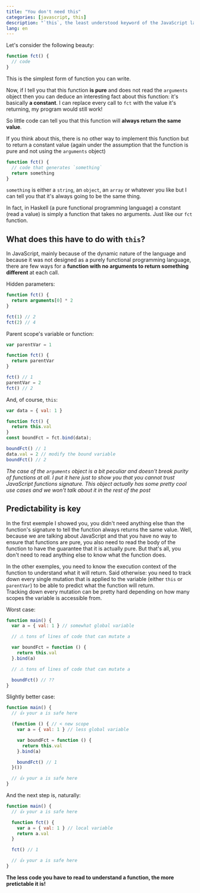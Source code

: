 ```yaml
---
title: "You don't need this"
categories: [javascript, this]
description: "`this`, the least understood keyword of the JavaScript language. What if I told you that you don't need it?"
lang: en
---
```


Let's consider the following beauty:

```javascript
function fct() {
  // code
}
```

This is the simplest form of function you can write.

Now, if I tell you that this function **is pure** and does not read the `arguments` object then you can deduce an interesting fact about this function: it's basically **a constant**. I can replace every call to `fct` with the value it's returning, my program would still work!

So little code can tell you that this function will **always return the same value**.

If you think about this, there is no other way to implement this function but to return a constant value (again under the assumption that the function is pure and not using the `arguments` object)

```javascript
function fct() {
  // code that generates `something`
  return something
}
```

`something` is either a `string`, an `object`, an `array` or whatever you like but I can tell you that it's always going to be the same thing.

In fact, in Haskell (a pure functional programming language) a constant (read a value) is simply a function that takes no arguments. Just like our `fct` function.

## What does this have to do with `this`?

In JavaScript, mainly because of the dynamic nature of the language and because it was not designed as a purely functional programming language, there are few ways for a **function with no arguments to return something different** at each call.

Hidden parameters:

```javascript
function fct() {
  return arguments[0] * 2
}

fct(1) // 2
fct(2) // 4
```

Parent scope's variable or function:

```javascript
var parentVar = 1

function fct() {
  return parentVar
}

fct() // 1
parentVar = 2
fct() // 2
```

And, of course, `this`:

```javascript
var data = { val: 1 }

function fct() {
  return this.val
}
const boundFct = fct.bind(data);

boundFct() // 1
data.val = 2 // modify the bound variable
boundFct() // 2
```

*The case of the `arguments` object is a bit peculiar and doesn't break purity of functions at all. I put it here just to show you that you cannot trust JavaScript functions signature. This object actually has some pretty cool use cases and we won't talk about it in the rest of the post*

## Predictability is key

In the first exemple I showed you, you didn't need anything else than the function's signature to tell the function always returns the same value. Well, because we are talking about JavaScript and that you have no way to ensure that functions are pure, you also need to read the body of the function to have the guarantee that it is actually pure. But that's all, you don't need to read anything else to know what the function does.

In the other exemples, you need to know the execution context of the function to understand what it will return. Said otherwise: you need to track down every single mutation that is applied to the variable (either `this` or `parentVar`) to be able to predict what the function will return.  
Tracking down every mutation can be pretty hard depending on how many scopes the variable is accessible from.

Worst case:

```javascript
function main() {
  var a = { val: 1 } // somewhat global variable

  // ⚠ tons of lines of code that can mutate a

  var boundFct = function () {
    return this.val
  }.bind(a)

  // ⚠ tons of lines of code that can mutate a

  boundFct() // ??
}
```

Slightly better case:

```javascript
function main() {
  // 👍 your a is safe here

  (function () { // < new scope
    var a = { val: 1 } // less global variable

    var boundFct = function () {
      return this.val
    }.bind(a)

    boundFct() // 1
  }())

  // 👍 your a is safe here
}
```

And the next step is, naturally:

```javascript
function main() {
  // 👍 your a is safe here

  function fct() {
    var a = { val: 1 } // local variable
    return a.val
  }

  fct() // 1

  // 👍 your a is safe here
}
```

**The less code you have to read to understand a function, the more pretictable it is!**
